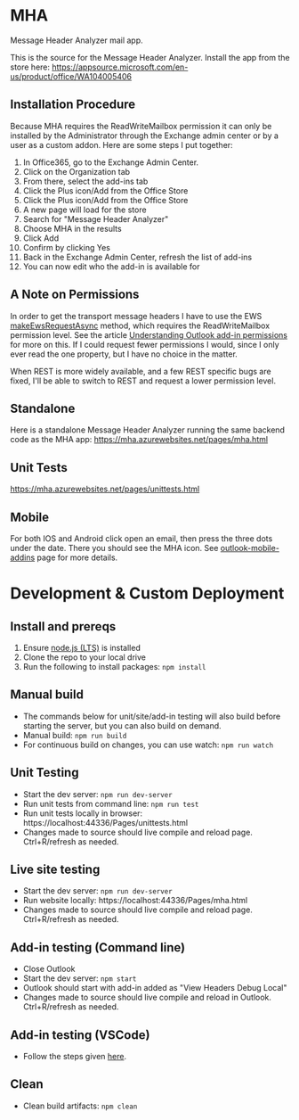# MHA
Message Header Analyzer mail app.

This is the source for the Message Header Analyzer. Install the app from the store here:
https://appsource.microsoft.com/en-us/product/office/WA104005406

Installation Procedure
-----
Because MHA requires the ReadWriteMailbox permission it can only be installed by the Administrator through the Exchange admin center or by a user as a custom addon. Here are some steps I put together:
1. In Office365, go to the Exchange Admin Center.
1. Click on the Organization tab
1. From there, select the add-ins tab
1. Click the Plus icon/Add from the Office Store
1. Click the Plus icon/Add from the Office Store
1. A new page will load for the store
1. Search for "Message Header Analyzer"
1. Choose MHA in the results
1. Click Add
1. Confirm by clicking Yes
1. Back in the Exchange Admin Center, refresh the list of add-ins
1. You can now edit who the add-in is available for

A Note on Permissions
-----
In order to get the transport message headers I have to use the EWS [makeEwsRequestAsync](https://learn.microsoft.com/en-us/javascript/api/outlook/office.mailbox?view=outlook-js-preview&preserve-view=true#outlook-office-mailbox-makeewsrequestasync-member(1)) method, which requires the ReadWriteMailbox permission level. See the article [Understanding Outlook add-in permissions](https://learn.microsoft.com/en-us/office/dev/add-ins/outlook/understanding-outlook-add-in-permissions) for more on this. If I could request fewer permissions I would, since I only ever read the one property, but I have no choice in the matter.

When REST is more widely available, and a few REST specific bugs are fixed, I'll be able to switch to REST and request a lower permission level.

Standalone
-----
Here is a standalone Message Header Analyzer running the same backend code as the MHA app:
https://mha.azurewebsites.net/pages/mha.html

Unit Tests
-----
https://mha.azurewebsites.net/pages/unittests.html

Mobile
-----
For both IOS and Android click open an email, then press the three dots under the date. There you should see the MHA icon. See [outlook-mobile-addins](https://learn.microsoft.com/en-us/office/dev/add-ins/outlook/outlook-mobile-addins) page for more details.

Development & Custom Deployment
======

Install and prereqs
-----
1. Ensure [node.js (LTS)](https://nodejs.org/en) is installed
1. Clone the repo to your local drive
1. Run the following to install packages: `npm install`

Manual build
-----
- The commands below for unit/site/add-in testing will also build before starting the server, but you can also build on demand.
- Manual build: `npm run build`
- For continuous build on changes, you can use watch: `npm run watch`

Unit Testing
-----
- Start the dev server: `npm run dev-server`
- Run unit tests from command line: `npm run test`
- Run unit tests locally in browser: https://localhost:44336/Pages/unittests.html
- Changes made to source should live compile and reload page. Ctrl+R/refresh as needed.

Live site testing
-----
- Start the dev server: `npm run dev-server`
- Run website locally: https://localhost:44336/Pages/mha.html
- Changes made to source should live compile and reload page. Ctrl+R/refresh as needed.

Add-in testing (Command line)
-----
- Close Outlook
- Start the dev server: `npm start`
- Outlook should start with add-in added as "View Headers Debug Local"
- Changes made to source should live compile and reload in Outlook. Ctrl+R/refresh as needed.

Add-in testing (VSCode)
-----
- Follow the steps given [here](https://learn.microsoft.com/en-us/office/dev/add-ins/testing/debug-desktop-using-edge-chromium#use-the-visual-studio-code-debugger).

Clean
------
- Clean build artifacts: `npm clean`
